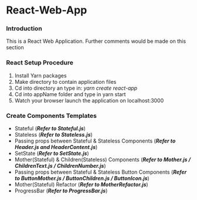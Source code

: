# React-Web-App
### Introduction
This is a React Web Application. Further comments would be made on this section

### React Setup Procedure
1. Install Yarn packages
2. Make directory to contain application files
3. Cd into directory an type in: _yarn create react-app <appName>_
4. Cd into appName folder and type in yarn start
5. Watch your browser launch the application on localhost:3000


### Create Components Templates
- Stateful    (**_Refer to Stateful.js_**)
- Stateless   (**_Refer to Stateless.js_**)
- Passing props between Stateful & Stateless Components   (**_Refer to Header.js and HeaderContent.js_**)
- SetState    (**_Refer to SetState.js_**)   
- Mother(Stateful) & Children(Stateless) Components     (**_Refer to Mother.js / ChildrenText.js / ChildrenNumber.js_**)
- Passing props between Stateful & Stateless Button Components   (**_Refer to ButtonMother.js / ButtonChildren.js / ButtonIcon.js_**)
- Mother(Stateful) Refactor   (**_Refer to MotherRefactor.js_**)
- ProgressBar   (**_Refer to ProgressBar.js_**)
